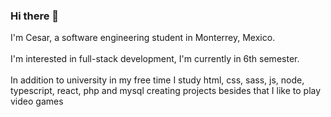 ###  Hi there 👋

I'm Cesar, a software engineering student in Monterrey, Mexico.
<br><br>
I'm interested in full-stack development, I'm currently in 6th semester.
<br><br>
In addition to university in my free time I study html, css, sass, js, node, typescript, react, php and mysql creating projects besides that I like to play video games 
